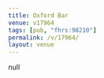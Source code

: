 ```yaml
---
title: Oxford Bar
venue: v17964
tags: [pub, "fhrs:98210"]
permalink: /v/17964/
layout: venue
---
```

null